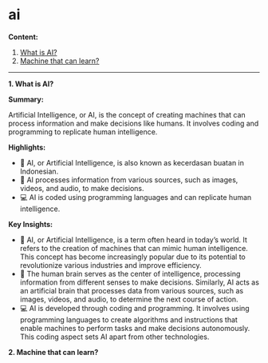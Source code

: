 # ai


**Content:**
<a name="id"></a>
1. [What is AI?](#1)
2. [Machine that can learn?](#2)






____


<a name="1"></a>
**1. What is AI?**

**Summary:**

Artificial Intelligence, or AI, is the concept of creating machines that can process information and make decisions like humans. It involves coding and programming to replicate human intelligence.

**Highlights:**
- 🤖 AI, or Artificial Intelligence, is also known as kecerdasan buatan in Indonesian.
- 🧠 AI processes information from various sources, such as images, videos, and audio, to make decisions.
- 💻 AI is coded using programming languages and can replicate human intelligence.

**Key Insights:**
- 🤖 AI, or Artificial Intelligence, is a term often heard in today’s world. It refers to the creation of machines that can mimic human intelligence. This concept has become increasingly popular due to its potential to revolutionize various industries and improve efficiency.
- 🧠 The human brain serves as the center of intelligence, processing information from different senses to make decisions. Similarly, AI acts as an artificial brain that processes data from various sources, such as images, videos, and audio, to determine the next course of action.
- 💻 AI is developed through coding and programming. It involves using programming languages to create algorithms and instructions that enable machines to perform tasks and make decisions autonomously. This coding aspect sets AI apart from other technologies.


**2. Machine that can learn?**
